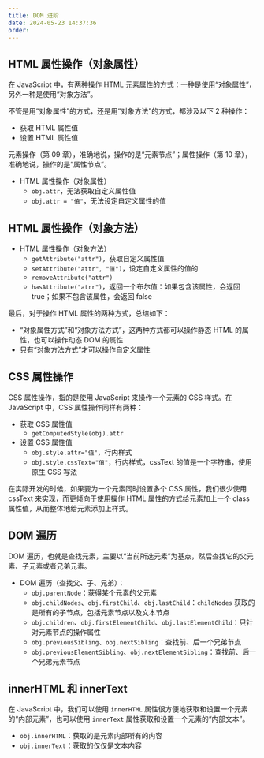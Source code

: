 ```yaml
---
title: DOM 进阶
date: 2024-05-23 14:37:36
order: 
---
```


## HTML 属性操作（对象属性）

在 JavaScript 中，有两种操作 HTML 元素属性的方式：一种是使用“对象属性”，另外一种是使用“对象方法”。

不管是用“对象属性”的方式，还是用“对象方法”的方式，都涉及以下 2 种操作：

- 获取 HTML 属性值
- 设置 HTML 属性值

元素操作（第 09 章），准确地说，操作的是“元素节点”；属性操作（第 10 章），准确地说，操作的是“属性节点”。

- HTML 属性操作（对象属性）
  - `obj.attr`，无法获取自定义属性值
  - `obj.attr = "值"`，无法设定自定义属性的值

## HTML 属性操作（对象方法）

- HTML 属性操作（对象方法）
  - `getAttribute("attr")`，获取自定义属性值
  - `setAttribute("attr", "值")`，设定自定义属性的值的
  - `removeAttribute("attr")`
  - `hasAttribute("atrr")`，返回一个布尔值：如果包含该属性，会返回 true；如果不包含该属性，会返回 false

最后，对于操作 HTML 属性的两种方式，总结如下：

- “对象属性方式”和“对象方法方式”，这两种方式都可以操作静态 HTML 的属性，也可以操作动态 DOM 的属性
- 只有“对象方法方式”才可以操作自定义属性

## CSS 属性操作

CSS 属性操作，指的是使用 JavaScript 来操作一个元素的 CSS 样式。在 JavaScript 中，CSS 属性操作同样有两种：

- 获取 CSS 属性值
  - `getComputedStyle(obj).attr`
- 设置 CSS 属性值
  - `obj.style.attr="值"`，行内样式
  - `obj.style.cssText="值"`，行内样式，cssText 的值是一个字符串，使用原生 CSS 写法

在实际开发的时候，如果要为一个元素同时设置多个 CSS 属性，我们很少使用 cssText 来实现，而更倾向于使用操作 HTML 属性的方式给元素加上一个 class 属性值，从而整体地给元素添加上样式。

## DOM 遍历

DOM 遍历，也就是查找元素，主要以“当前所选元素”为基点，然后查找它的父元素、子元素或者兄弟元素。

- DOM 遍历（查找父、子、兄弟）：
  - `obj.parentNode`：获得某个元素的父元素
  - `obj.childNodes`、`obj.firstChild`、`obj.lastChild`：`childNodes` 获取的是所有的子节点，包括元素节点以及文本节点
  - `obj.children`、`obj.firstElementChild`、`obj.lastElementChild`：只针对元素节点的操作属性
  - `obj.previousSibling`、`obj.nextSibling`：查找前、后一个兄弟节点
  - `obj.previousElementSibling`、`obj.nextElementSibling`：查找前、后一个兄弟元素节点

## innerHTML 和 innerText

在 JavaScript 中，我们可以使用 `innerHTML` 属性很方便地获取和设置一个元素的“内部元素”，也可以使用 `innerText` 属性获取和设置一个元素的“内部文本”。

- `obj.innerHTML`：获取的是元素内部所有的内容
- `obj.innerText`：获取的仅仅是文本内容
